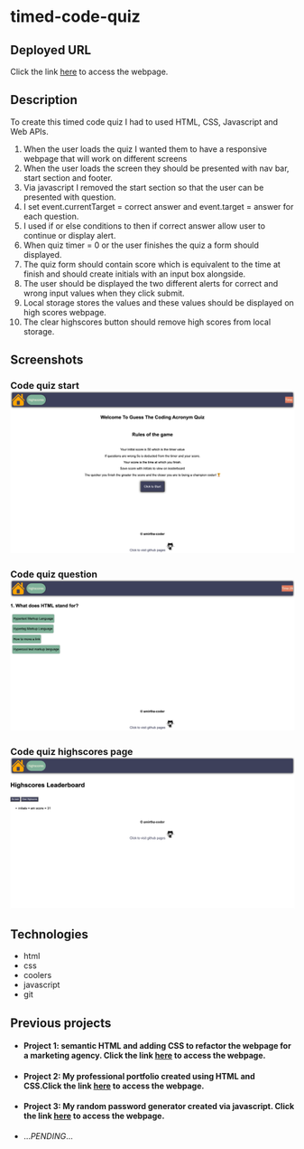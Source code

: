 # timed-code-quiz

## Deployed URL

Click the link [here](https://amirtha-coder.github.io/timed-code-quiz/) to access the webpage.

## Description

To create this timed code quiz I had to used HTML, CSS, Javascript and Web APIs.

1. When the user loads the quiz I wanted them to have a responsive webpage that will work on different screens
2. When the user loads the screen they should be presented with nav bar, start section and footer.
3. Via javascript I removed the start section so that the user can be presented with question.
4. I set event.currentTarget = correct answer and event.target = answer for each question.
5. I used if or else conditions to then if correct answer allow user to continue or display alert.
6. When quiz timer = 0 or the user finishes the quiz a form should displayed.
7. The quiz form should contain score which is equivalent to the time at finish and should create initials with an input box alongside.
8. The user should be displayed the two different alerts for correct and wrong input values when they click submit.
9. Local storage stores the values and these values should be displayed on high scores webpage.
10. The clear highscores button should remove high scores from local storage.

## Screenshots

### Code quiz start![start](./assets/images/codequizhome.png)

### Code quiz question![question](./assets/images/codequizquestions.png)

### Code quiz highscores page![highscores](./assets/images/codequizshighscores.png)

## Technologies

- html
- css
- coolers
- javascript
- git

## Previous projects

- #### Project 1: semantic HTML and adding CSS to refactor the webpage for a marketing agency. Click the link [here](https://winner-am1.github.io/semantic_html_refactor/) to access the webpage.
- #### Project 2: My professional portfolio created using HTML and CSS.Click the link [here](https://amirtha-coder.github.io/amirtha-portfolio/) to access the webpage.
- #### Project 3: My random password generator created via javascript. Click the link [here](https://amirtha-coder.github.io/random-password-generator/) to access the webpage.
- ..._PENDING_...
